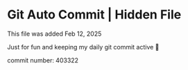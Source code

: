 # Git Auto Commit | Hidden File

This file was added Feb 12, 2025

Just for fun and keeping my daily git commit active 🤪

commit number: 403322
